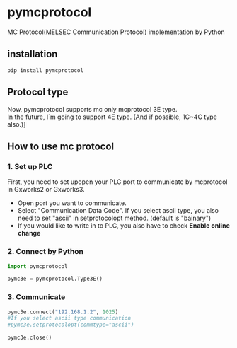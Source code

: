 # pymcprotocol
MC Protocol(MELSEC Communication Protocol) implementation by Python

## installation 
```console 
pip install pymcprotocol
```

## Protocol type
Now, pymcprotocol supports mc only mcprotocol 3E type.  
In the future, I`m going to support 4E type. (And if possible, 1C~4C type also.)]

## How to use mc protocol
### 1. Set up PLC
First, you need to set upopen your PLC port to communicate by mcprotocol in Gxworks2 or Gxworks3.  
- Open port you want to communicate.  
- Select "Communication Data Code". If you select ascii type, you also need to set "ascii" in setprotocolopt method. (default is "bainary")
- If you would like to write in to PLC, you also have to check __Enable online change__

### 2. Connect by Python
```python
import pymcprotocol

pymc3e = pymcprotocol.Type3E()
```

### 3. Communicate
```python
pymc3e.connect("192.168.1.2", 1025)
#If you select ascii type communication
#pymc3e.setprotocolopt(commtype="ascii")

pymc3e.close()
```